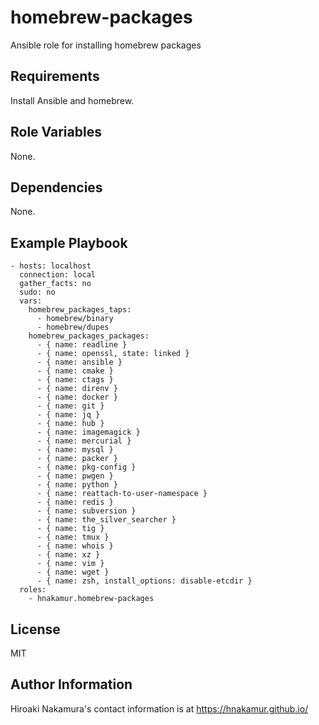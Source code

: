 homebrew-packages
=================

Ansible role for installing homebrew packages

Requirements
------------

Install Ansible and homebrew.

Role Variables
--------------

None.

Dependencies
------------

None.

Example Playbook
-------------------------

    - hosts: localhost
      connection: local
      gather_facts: no           
      sudo: no
      vars:
        homebrew_packages_taps:
          - homebrew/binary
          - homebrew/dupes
        homebrew_packages_packages:
          - { name: readline }
          - { name: openssl, state: linked }
          - { name: ansible }
          - { name: cmake }
          - { name: ctags }
          - { name: direnv }
          - { name: docker }
          - { name: git }
          - { name: jq }
          - { name: hub }
          - { name: imagemagick }
          - { name: mercurial }
          - { name: mysql }
          - { name: packer }
          - { name: pkg-config }
          - { name: pwgen }
          - { name: python }
          - { name: reattach-to-user-namespace }
          - { name: redis }
          - { name: subversion }
          - { name: the_silver_searcher }
          - { name: tig }
          - { name: tmux }
          - { name: whois }
          - { name: xz }
          - { name: vim }
          - { name: wget }
          - { name: zsh, install_options: disable-etcdir }
      roles:
        - hnakamur.homebrew-packages

License
-------

MIT

Author Information
------------------

Hiroaki Nakamura's contact information is at https://hnakamur.github.io/
